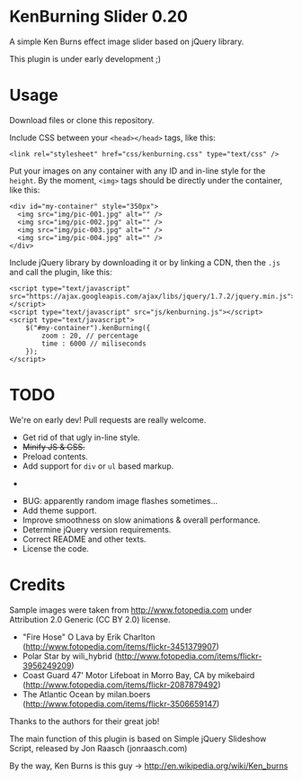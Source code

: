 KenBurning Slider 0.20
======================
A simple Ken Burns effect image slider based on jQuery library.

This plugin is under early development ;)

Usage
=====
Download files or clone this repository.

Include CSS between your `<head></head>` tags, like this:
```
<link rel="stylesheet" href="css/kenburning.css" type="text/css" />
```

Put your images on any container with any ID and in-line style for the `height`. By the moment, `<img>` tags should be directly under the container, like this:
```
<div id="my-container" style="350px">
  <img src="img/pic-001.jpg" alt="" />
  <img src="img/pic-002.jpg" alt="" />
  <img src="img/pic-003.jpg" alt="" />
  <img src="img/pic-004.jpg" alt="" />
</div>
```

Include jQuery library by downloading it or by linking a CDN, then the `.js` and call the plugin, like this:
```
<script type="text/javascript" src="https://ajax.googleapis.com/ajax/libs/jquery/1.7.2/jquery.min.js"></script>
<script type="text/javascript" src="js/kenburning.js"></script>
<script type="text/javascript">
	$("#my-container").kenBurning({
		zoom : 20, // percentage
		time : 6000 // miliseconds
	});
</script>
```

TODO
====
We're on early dev! Pull requests are really welcome.
* Get rid of that ugly in-line style.
* ~~Minify JS & CSS.~~
* Preload contents.
* Add support for `div` or `ul` based markup.
* ~~~Pass dimensions, zoom and duration via JS function (if desired).~~~
* BUG: apparently random image flashes sometimes...
* Add theme support.
* Improve smoothness on slow animations & overall performance.
* Determine jQuery version requirements.
* Correct README and other texts.
* License the code.

Credits
=======
Sample images were taken from http://www.fotopedia.com under Attribution 2.0 Generic (CC BY 2.0) license.
* "Fire Hose" O Lava by Erik Charlton (http://www.fotopedia.com/items/flickr-3451379907)
* Polar Star by wili_hybrid (http://www.fotopedia.com/items/flickr-3956249209)
* Coast Guard 47' Motor Lifeboat in Morro Bay, CA by mikebaird (http://www.fotopedia.com/items/flickr-2087879492)
* The Atlantic Ocean by milan.boers (http://www.fotopedia.com/items/flickr-3506659147)

Thanks to the authors for their great job!

The main function of this plugin is based on Simple jQuery Slideshow Script, released by Jon Raasch (jonraasch.com)

By the way, Ken Burns is this guy -> http://en.wikipedia.org/wiki/Ken_burns